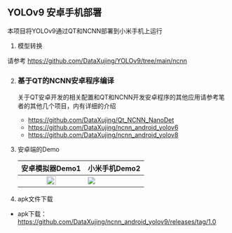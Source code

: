 ## YOLOv9 安卓手机部署

本项目将YOLOv9通过QT和NCNN部署到小米手机上运行

1. 模型转换

请参考 <https://github.com/DataXujing/YOLOv9/tree/main/ncnn>

2. ### 基于QT的NCNN安卓程序编译

   关于QT安卓开发的相关配置和QT和NCNN开发安卓程序的其他应用请参考笔者的其他几个项目，内有详细的介绍

   - https://github.com/DataXujing/Qt_NCNN_NanoDet
   - https://github.com/DataXujing/ncnn_android_yolov6
   - https://github.com/DataXujing/ncnn_android_yolov8

3. 安卓端的Demo

   |             安卓模拟器Demo1             | 小米手机Demo2        |
   | :-------------------------------------: | -------------------- |
   | <img src="./docs/video.gif" width=40%/> | ![](docs/video1.gif) |

4. apk文件下载

+ apk下载： https://github.com/DataXujing/ncnn_android_yolov9/releases/tag/1.0